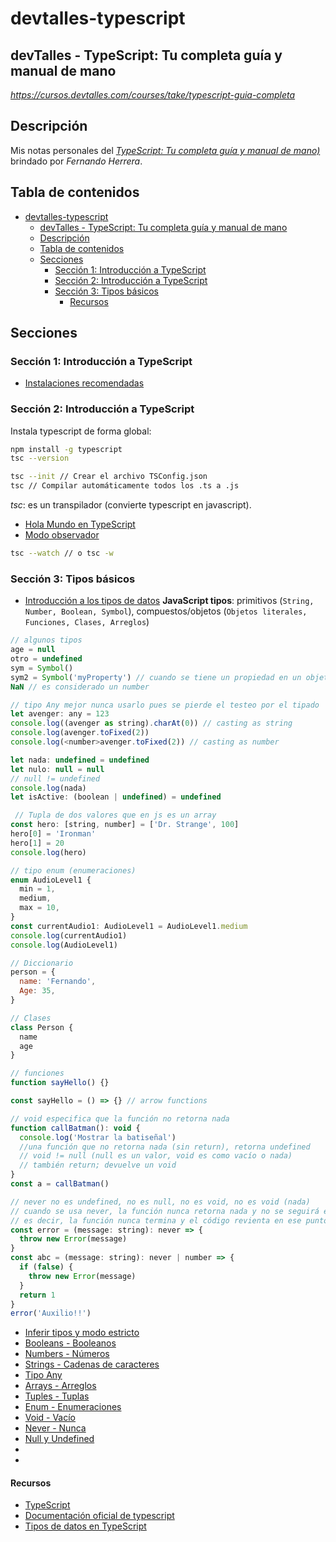 # devtalles-typescript

## devTalles - TypeScript: Tu completa guía y manual de mano

_https://cursos.devtalles.com/courses/take/typescript-guia-completa_

## Descripción

Mis notas personales del _[TypeScript: Tu completa guía y manual de mano)](https://cursos.devtalles.com/courses/take/typescript-guia-completa)_ brindado por _Fernando Herrera_.

## Tabla de contenidos

- [devtalles-typescript](#devtalles-typescript)
  - [devTalles - TypeScript: Tu completa guía y manual de mano](#devtalles---typescript-tu-completa-guía-y-manual-de-mano)
  - [Descripción](#descripción)
  - [Tabla de contenidos](#tabla-de-contenidos)
  - [Secciones](#secciones)
    - [Sección 1: Introducción a TypeScript](#sección-1-introducción-a-typescript)
    - [Sección 2: Introducción a TypeScript](#sección-2-introducción-a-typescript)
    - [Sección 3: Tipos básicos](#sección-3-tipos-básicos)
      - [Recursos](#recursos)

## Secciones

### Sección 1: Introducción a TypeScript

- [Instalaciones recomendadas](https://gist.github.com/Klerith/384b707f9b08698655280a3d4cc4da12)

### Sección 2: Introducción a TypeScript

Instala typescript de forma global:

```sh
npm install -g typescript
tsc --version

tsc --init // Crear el archivo TSConfig.json
tsc // Compilar automáticamente todos los .ts a .js
```

_tsc_: es un transpilador (convierte typescript en javascript).

- [Hola Mundo en TypeScript]()
- [Modo observador]()

```sh
tsc --watch // o tsc -w
```

### Sección 3: Tipos básicos

- [Introducción a los tipos de datos]()
  **JavaScript tipos**: primitivos (`String, Number, Boolean, Symbol`), compuestos/objetos (`Objetos literales, Funciones, Clases, Arreglos`)

```javascript
// algunos tipos
age = null
otro = undefined
sym = Symbol()
sym2 = Symbol('myProperty') // cuando se tiene un propiedad en un objeto que se desea que tenga un espacio en memoria diferente
NaN // es considerado un number

// tipo Any mejor nunca usarlo pues se pierde el testeo por el tipado
let avenger: any = 123
console.log((avenger as string).charAt(0)) // casting as string
console.log(avenger.toFixed(2))
console.log(<number>avenger.toFixed(2)) // casting as number

let nada: undefined = undefined
let nulo: null = null
// null != undefined
console.log(nada)
let isActive: (boolean | undefined) = undefined

 // Tupla de dos valores que en js es un array
const hero: [string, number] = ['Dr. Strange', 100]
hero[0] = 'Ironman'
hero[1] = 20
console.log(hero)

// tipo enum (enumeraciones)
enum AudioLevel1 {
  min = 1,
  medium,
  max = 10,
}
const currentAudio1: AudioLevel1 = AudioLevel1.medium
console.log(currentAudio1)
console.log(AudioLevel1)

// Diccionario
person = {
  name: 'Fernando',
  Age: 35,
}

// Clases
class Person {
  name
  age
}

// funciones
function sayHello() {}

const sayHello = () => {} // arrow functions

// void especifica que la función no retorna nada
function callBatman(): void {
  console.log('Mostrar la batiseñal')
  //una función que no retorna nada (sin return), retorna undefined
  // void != null (null es un valor, void es como vacío o nada)
  // también return; devuelve un void
}
const a = callBatman()

// never no es undefined, no es null, no es void, no es void (nada)
// cuando se usa never, la función nunca retorna nada y no se seguirá ejecutando,
// es decir, la función nunca termina y el código revienta en ese punto
const error = (message: string): never => {
  throw new Error(message)
}
const abc = (message: string): never | number => {
  if (false) {
    throw new Error(message)
  }
  return 1
}
error('Auxilio!!')
```

- [Inferir tipos y modo estricto]()
- [Booleans - Booleanos]()
- [Numbers - Números]()
- [Strings - Cadenas de caracteres]()
- [Tipo Any]()
- [Arrays - Arreglos]()
- [Tuples - Tuplas]()
- [Enum - Enumeraciones]()
- [Void - Vacío]()
- [Never - Nunca]()
- [Null y Undefined]()
- []()
- []()

#### Recursos

- [TypeScript](https://www.typescriptlang.org/)
- [Documentación oficial de typescript](https://www.typescriptlang.org/docs/)
- [Tipos de datos en TypeScript](https://www.typescriptlang.org/docs/handbook/2/everyday-types.html)
